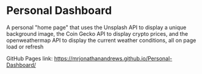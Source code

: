 # Personal Dashboard
 A personal "home page" that uses the Unsplash API to display a unique background image, the Coin Gecko API to display crypto prices, and the openweathermap API to display the current weather conditions, all on page load or refresh

GitHub Pages link: https://mrjonathanandrews.github.io/Personal-Dashboard/
